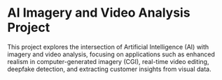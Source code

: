 # AI Imagery and Video Analysis Project

This project explores the intersection of Artificial Intelligence (AI) with imagery and video analysis, focusing on applications such as enhanced realism in computer-generated imagery (CGI), real-time video editing, deepfake detection, and extracting customer insights from visual data.